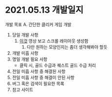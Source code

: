 # 2021.05.13 개발일지

 개발 목표
 A. 간단한 클리커 게임 개발


1. 당일 개발 사항
   1. [이것](https://www.youtube.com/watch?v=K_ujyelRZUA) 영상 보고 스크롤 레이아웃 생성함
      1. 다만 원하는 모양인지는 좀더 생각해봐야 할듯
2. 개발 미흡 사항
3. 명일 개발 필요 사항
   - 클릭 시, 골드 수급과 퀘스트 골드 수급 처리
4. 전일 미흡 사항 중 해결된 사항
5. 전일 미흡 사항 중 해결이 안된 사항
6. 버그 혹은 검색이 필요한 목록
7. 참고 사이트